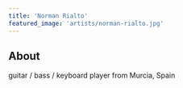 ```yaml
---
title: 'Norman Rialto'
featured_image: 'artists/norman-rialto.jpg'
---
```


## About

guitar / bass / keyboard player from Murcia, Spain
